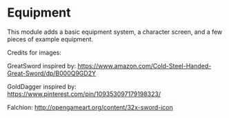Equipment
============

This module adds a basic equipment system, a character screen, and a few pieces of example equipment.


Credits for images:

GreatSword inspired by: https://www.amazon.com/Cold-Steel-Handed-Great-Sword/dp/B000Q9GD2Y

GoldDagger inspired by: https://www.pinterest.com/pin/109353097179198323/

Falchion: http://opengameart.org/content/32x-sword-icon

